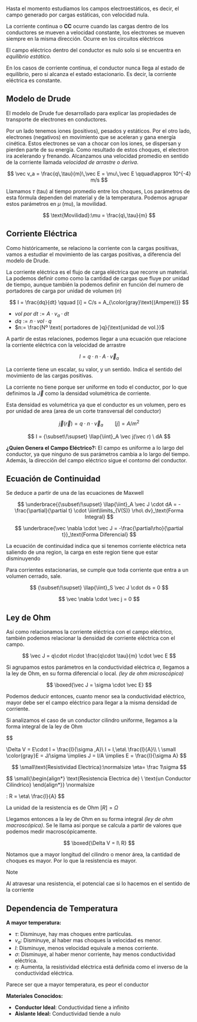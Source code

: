 Hasta el momento estudiamos los campos electroestáticos, es decir, el campo generado por cargas estáticas, con velocidad nula.

La corriente continua o **CC** ocurre cuando las cargas dentro de los conductores se mueven a velocidad constante, los electrones se mueven siempre en la misma dirección. Ocurre en los circuitos eléctricos

El campo eléctrico dentro del conductor es nulo solo si se encuentra en *equilibrio estático.*

En los casos de corriente continua, el conductor nunca llega al estado de equilibrio, pero si alcanza el estado estacionario. Es decir, la corriente eléctrica es constante.

## Modelo de Drude

El modelo de Drude fue desarrollado para explicar las propiedades de transporte de electrones en conductores.

Por un lado tenemos iones (positivos), pesados y estáticos. Por el otro lado, electrones (negativos) en movimiento que se aceleran y gana energía cinética. Estos electrones se van a chocar con los iones, se dispersan y pierden parte de su energía. Como resultado de estos choques, el electron ira acelerando y frenando. Alcanzamos una velocidad promedio en sentido de la corriente llamada *velocidad de arrastre o deriva*.

$$
\vec v_a = \frac{q\,\tau}{m}\,\vec E = \mu\,\vec E \qquad\approx 10^{-4} m/s
$$

Llamamos $\tau$ (tau) al tiempo promedio entre los choques, Los parámetros de esta fórmula dependen del material y de la temperatura. Podemos agrupar estos parámetros en $\mu$ (mu), la movilidad.

$$
\text{Movilidad}:\mu = \frac{q\,\tau}{m}
$$

## Corriente Eléctrica

Como históricamente, se relaciono la corriente con la cargas positivas, vamos a estudiar el movimiento de las cargas positivas, a diferencia del modelo de Drude.

La corriente eléctrica es el flujo de carga eléctrica que recorre un material. La podemos definir como como la cantidad de cargas que fluye por unidad de tiempo, aunque también la podemos definir en función del numero de portadores de carga por unidad de volumen ($n$)

$$
I = \frac{dq}{dt} \qquad [i] = C/s = A_{\color{gray}\text{(Ampere)}}
$$

- $vol\ por\ dt:= A\cdot v_a\cdot dt$
- $dq:= n\cdot vol\cdot q$
- $n:= \frac{Nº \text{ portadores de }q}{\text{unidad de vol.}}$

A partir de estas relaciones, podemos llegar a una ecuación que relacione la corriente eléctrica con la velocidad de arrastre

$$
I = q\cdot n\cdot A \cdot \vec v_a
$$

La corriente tiene un escalar, su valor, y un sentido. Indica el sentido del movimiento de las cargas positivas.

La corriente no tiene porque ser uniforme en todo el conductor, por lo que definimos la $\vec J$ como la densidad volumétrica de corriente.

Esta densidad es volumétrica ya que el conductor es un volumen, pero es por unidad de area (area de un corte transversal del conductor)

$$
\vec j(\vec r) = q\cdot n\cdot \vec v_a \qquad [j] = A/m^2
$$

$$
I = {\subset\!\supset} \llap{\iint}_A \vec j(\vec r) \ dA
$$

**¿Quien Genera el Campo Eléctrico?:** El campo es uniforme a lo largo del conductor, ya que ninguno de sus parámetros cambia a lo largo del tiempo. Además, la dirección del campo eléctrico sigue el contorno del conductor.

## Ecuación de Continuidad

Se deduce a partir de una de las ecuaciones de Maxwell

$$
\underbrace{{\subset\!\supset} \llap{\iint}_A \vec J \cdot dA = -\frac{\partial}{\partial t} \cdot \iiint\limits_{V(S)} \rho\ dv}_\text{Forma Integral}
$$

$$
\underbrace{\vec \nabla \cdot \vec J = -\frac{\partial\rho}{\partial t}}_\text{Forma Diferencial}
$$

La ecuación de continuidad indica que si tenemos corriente eléctrica neta saliendo de una region, la carga en este region tiene que estar disminuyendo

Para corrientes estacionarias, se cumple que toda corriente que entra a un volumen cerrado, sale.

$$
{\subset\!\supset} \llap{\iint}_S \vec J \cdot ds = 0
$$

$$
\vec \nabla \cdot \vec j = 0
$$

## Ley de Ohm

Así como relacionamos la corriente eléctrica con el campo eléctrico, también podemos relacionar la densidad de corriente eléctrica con el campo.

$$
\vec J = q\cdot n\cdot \frac{q\cdot \tau}{m} \cdot \vec E
$$

Si agrupamos estos parámetros en la conductividad eléctrica $\sigma$, llegamos a la ley de Ohm, en su forma diferencial o local. *(ley de ohm microscópica)*

$$
\boxed{\vec J = \sigma \cdot \vec E}
$$

Podemos deducir entonces, cuanto menor sea la conductividad eléctrico, mayor debe ser el campo eléctrico para llegar a la misma densidad de corriente.

Si analizamos el caso de un conductor cilindro uniforme, llegamos a la forma integral de la ley de Ohm

$$

\Delta V = E\cdot l = \frac{I}{\sigma \,A}\ l = I\,\eta\ \frac{l}{A}\\\ \\
\small  \color{gray}E = J/\sigma \implies J = I/A \implies E = \frac{I}{\sigma A}
$$

$$
\small\text{Resistividad Electrica}:\normalsize \eta= \frac 1\sigma
$$

$$
\small{\begin{align*}
\text{Resistencia Electrica de} \\
\text{un Conductor Cilindrico}
\end{align*}}
\normalsize

: R = \eta\ \frac{l}{A}
$$

La unidad de la resistencia es de Ohm $[R] = \Omega$

Llegamos entonces a la ley de Ohm en su forma integral *(ley de ohm macroscópica)*. Se le llama así porque se calcula a partir de valores que podemos medir macroscópicamente.

$$
\boxed{\Delta V = I\ R}
$$

Notamos que a mayor longitud del cilindro o menor área, la cantidad de choques es mayor. Por lo que la resistencia es mayor.

> [!note]
> Al atravesar una resistencia, el potencial cae si lo hacemos en el sentido de la corriente

## Dependencia de Temperatura

**A mayor temperatura:**

- $\tau:$ Disminuye, hay mas choques entre partículas.
- $v_a:$ Disminuye, al haber mas choques la velocidad es menor.
- $I:$ Disminuye, menos velocidad equivale a menos corriente.
- $\sigma:$ Disminuye, al haber menor corriente, hay menos conductividad eléctrica.
- $\eta:$ Aumenta, la resistividad eléctrica está definida como el inverso de la conductividad eléctrica.

Parece ser que a mayor temperatura, es peor el conductor

**Materiales Conocidos:**

- **Conductor Ideal**: Conductividad tiene a infinito
- **Aislante Ideal:** Conductividad tiende a nulo
